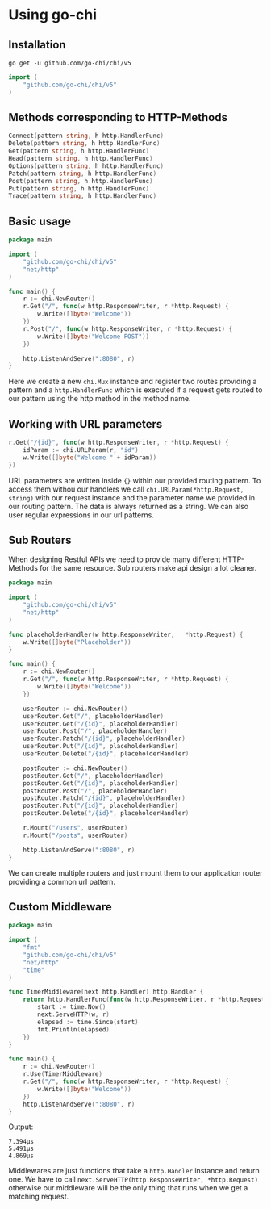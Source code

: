 # Using go-chi

## Installation

```
go get -u github.com/go-chi/chi/v5
```

```go
import (
	"github.com/go-chi/chi/v5"
)
```

## Methods corresponding to HTTP-Methods

```go
Connect(pattern string, h http.HandlerFunc)
Delete(pattern string, h http.HandlerFunc)
Get(pattern string, h http.HandlerFunc)
Head(pattern string, h http.HandlerFunc)
Options(pattern string, h http.HandlerFunc)
Patch(pattern string, h http.HandlerFunc)
Post(pattern string, h http.HandlerFunc)
Put(pattern string, h http.HandlerFunc)
Trace(pattern string, h http.HandlerFunc)
```

## Basic usage

```go
package main

import (
	"github.com/go-chi/chi/v5"
	"net/http"
)

func main() {
	r := chi.NewRouter()
	r.Get("/", func(w http.ResponseWriter, r *http.Request) {
		w.Write([]byte("Welcome"))
	})
	r.Post("/", func(w http.ResponseWriter, r *http.Request) {
		w.Write([]byte("Welcome POST"))
	})

	http.ListenAndServe(":8080", r)
}
```

Here we create a new `chi.Mux` instance and register two routes providing a pattern and a `http.HandlerFunc` which is executed if a request gets routed to our pattern using the http method in the method name.

## Working with URL parameters

```go
r.Get("/{id}", func(w http.ResponseWriter, r *http.Request) {
	idParam := chi.URLParam(r, "id")
	w.Write([]byte("Welcome " + idParam))
})
```

URL parameters are written inside `{}` within our provided routing pattern. To access them withou our handlers we call `chi.URLParam(*http.Request, string)` with our request instance and the parameter name we provided in our routing pattern. The data is always returned as a string. We can also user regular expressions in our url patterns.

## Sub Routers

When designing Restful APIs we need to provide many different HTTP-Methods for the same resource. Sub routers make api design a lot cleaner.

```go
package main

import (
	"github.com/go-chi/chi/v5"
	"net/http"
)

func placeholderHandler(w http.ResponseWriter, _ *http.Request) {
	w.Write([]byte("Placeholder"))
}

func main() {
	r := chi.NewRouter()
	r.Get("/", func(w http.ResponseWriter, r *http.Request) {
		w.Write([]byte("Welcome"))
	})

	userRouter := chi.NewRouter()
	userRouter.Get("/", placeholderHandler)
	userRouter.Get("/{id}", placeholderHandler)
	userRouter.Post("/", placeholderHandler)
	userRouter.Patch("/{id}", placeholderHandler)
	userRouter.Put("/{id}", placeholderHandler)
	userRouter.Delete("/{id}", placeholderHandler)

	postRouter := chi.NewRouter()
	postRouter.Get("/", placeholderHandler)
	postRouter.Get("/{id}", placeholderHandler)
	postRouter.Post("/", placeholderHandler)
	postRouter.Patch("/{id}", placeholderHandler)
	postRouter.Put("/{id}", placeholderHandler)
	postRouter.Delete("/{id}", placeholderHandler)

	r.Mount("/users", userRouter)
	r.Mount("/posts", userRouter)

	http.ListenAndServe(":8080", r)
}
```

We can create multiple routers and just mount them to our application router providing a common url pattern.

## Custom Middleware

```go
package main

import (
	"fmt"
	"github.com/go-chi/chi/v5"
	"net/http"
	"time"
)

func TimerMiddleware(next http.Handler) http.Handler {
	return http.HandlerFunc(func(w http.ResponseWriter, r *http.Request) {
		start := time.Now()
		next.ServeHTTP(w, r)
		elapsed := time.Since(start)
		fmt.Println(elapsed)
	})
}

func main() {
	r := chi.NewRouter()
	r.Use(TimerMiddleware)
	r.Get("/", func(w http.ResponseWriter, r *http.Request) {
		w.Write([]byte("Welcome"))
	})
	http.ListenAndServe(":8080", r)
}

```

Output:

```
7.394µs
5.491µs
4.869µs
```

Middlewares are just functions that take a `http.Handler` instance and return one. We have to call `next.ServeHTTP(http.ResponseWriter, *http.Request)` otherwise our middleware will be the only thing that runs when we get a matching request.
